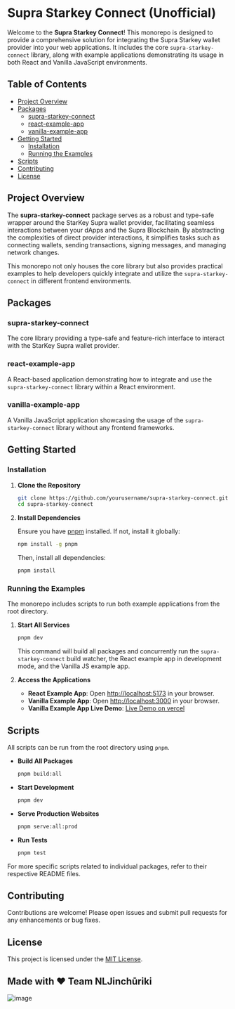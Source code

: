 # Supra Starkey Connect (Unofficial)

Welcome to the **Supra Starkey Connect**! This monorepo is designed to provide a comprehensive solution for integrating the Supra Starkey wallet provider into your web applications. It includes the core `supra-starkey-connect` library, along with example applications demonstrating its usage in both React and Vanilla JavaScript environments.

## Table of Contents

- [Project Overview](#project-overview)
- [Packages](#packages)
  - [supra-starkey-connect](#supra-starkey-connect)
  - [react-example-app](#react-example-app)
  - [vanilla-example-app](#vanilla-example-app)
- [Getting Started](#getting-started)
  - [Installation](#installation)
  - [Running the Examples](#running-the-examples)
- [Scripts](#scripts)
- [Contributing](#contributing)
- [License](#license)

## Project Overview

The **supra-starkey-connect** package serves as a robust and type-safe wrapper around the StarKey Supra wallet provider, facilitating seamless interactions between your dApps and the Supra Blockchain. By abstracting the complexities of direct provider interactions, it simplifies tasks such as connecting wallets, sending transactions, signing messages, and managing network changes.

This monorepo not only houses the core library but also provides practical examples to help developers quickly integrate and utilize the `supra-starkey-connect` in different frontend environments.

## Packages

### supra-starkey-connect

The core library providing a type-safe and feature-rich interface to interact with the StarKey Supra wallet provider.

### react-example-app

A React-based application demonstrating how to integrate and use the `supra-starkey-connect` library within a React environment.

### vanilla-example-app

A Vanilla JavaScript application showcasing the usage of the `supra-starkey-connect` library without any frontend frameworks.

## Getting Started

### Installation

1. **Clone the Repository**

   ```bash
   git clone https://github.com/yourusername/supra-starkey-connect.git
   cd supra-starkey-connect
   ```

2. **Install Dependencies**

   Ensure you have [pnpm](https://pnpm.io/) installed. If not, install it globally:

   ```bash
   npm install -g pnpm
   ```

   Then, install all dependencies:

   ```bash
   pnpm install
   ```

### Running the Examples

The monorepo includes scripts to run both example applications from the root directory.

1. **Start All Services**

   ```bash
   pnpm dev
   ```

   This command will build all packages and concurrently run the `supra-starkey-connect` build watcher, the React example app in development mode, and the Vanilla JS example app.

2. **Access the Applications**

   - **React Example App**: Open [http://localhost:5173](http://localhost:5173) in your browser.
   - **Vanilla Example App**: Open [http://localhost:3000](http://localhost:3000) in your browser.
   - **Vanilla Example App Live Demo**: [Live Demo on vercel](https://supra-starkey-connect-htfd.vercel.app)

## Scripts

All scripts can be run from the root directory using `pnpm`.

- **Build All Packages**

  ```bash
  pnpm build:all
  ```

- **Start Development**

  ```bash
  pnpm dev
  ```

- **Serve Production Websites**

  ```bash
  pnpm serve:all:prod
  ```

- **Run Tests**

  ```bash
  pnpm test
  ```

For more specific scripts related to individual packages, refer to their respective README files.

## Contributing

Contributions are welcome! Please open issues and submit pull requests for any enhancements or bug fixes.

## License

This project is licensed under the [MIT License](https://github.com/NLJinchuriki/supra-starkey-connect/blob/master/LICENSE).

## Made with :heart: Team NLJinchūriki
![image](https://github.com/user-attachments/assets/c8494a01-529b-44fe-9421-b2c9e5805d8a)

